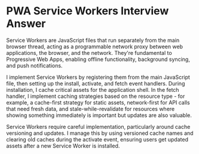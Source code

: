 # PWA Service Workers Interview Answer

Service Workers are JavaScript files that run separately from the main browser thread, acting as a programmable network proxy between web applications, the browser, and the network. They're fundamental to Progressive Web Apps, enabling offline functionality, background syncing, and push notifications.

I implement Service Workers by registering them from the main JavaScript file, then setting up the install, activate, and fetch event handlers. During installation, I cache critical assets for the application shell. In the fetch handler, I implement caching strategies based on the resource type - for example, a cache-first strategy for static assets, network-first for API calls that need fresh data, and stale-while-revalidate for resources where showing something immediately is important but updates are also valuable.

Service Workers require careful implementation, particularly around cache versioning and updates. I manage this by using versioned cache names and clearing old caches during the activate event, ensuring users get updated assets after a new Service Worker is installed.